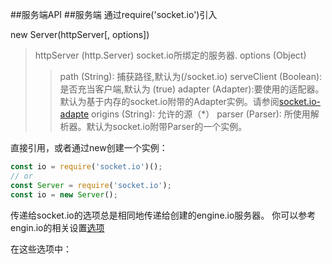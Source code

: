 ##服务端API 
##服务端
通过require('socket.io')引入

new Server(httpServer[, options])
>httpServer (http.Server) socket.io所绑定的服务器.
>options (Object)
>>path (String): 捕获路径,默认为(/socket.io)
>>serveClient (Boolean): 是否充当客户端,默认为 (true)
>>adapter (Adapter):要使用的适配器。默认为基于内存的socket.io附带的Adapter实例。请参阅[socket.io-adapte](https://github.com/socketio/socket.io-adapter)
>>origins (String): 允许的源（*）
>>parser (Parser): 所使用解析器。默认为socket.io附带Parser的一个实例。

直接引用，或者通过new创建一个实例：
```js
const io = require('socket.io')();
// or
const Server = require('socket.io');
const io = new Server();
```

传递给socket.io的选项总是相同地传递给创建的engine.io服务器。 你可以参考engin.io的相关设置[选项](https://github.com/socketio/engine.io#methods-1)

在这些选项中：
